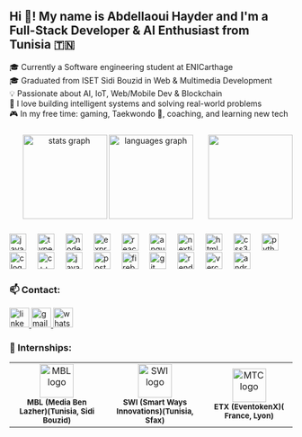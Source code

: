 <h2 align="left">Hi 👋! My name is Abdellaoui Hayder and I'm a Full-Stack Developer & AI Enthusiast from Tunisia 🇹🇳</h2>

🎓 Currently a Software engineering student at ENICarthage  
🎓 Graduated from ISET Sidi Bouzid in Web & Multimedia Development  
💡 Passionate about AI, IoT, Web/Mobile Dev & Blockchain  
🧠 I love building intelligent systems and solving real-world problems  
🎮 In my free time: gaming, Taekwondo 🥋, coaching, and learning new tech

###

<div align="center">
  <img src="https://github-readme-stats.vercel.app/api?username=Abdellaouihayder&hide_title=false&hide_rank=false&show_icons=true&include_all_commits=true&count_private=true&disable_animations=false&theme=dracula&locale=en&hide_border=false" height="150" alt="stats graph" />
  <img src="https://github-readme-stats.vercel.app/api/top-langs?username=Abdellaouihayder&locale=en&hide_title=false&layout=compact&card_width=320&langs_count=5&theme=dracula&hide_border=false" height="150" alt="languages graph" />
 
  <img align="right" height="150" src="https://media.giphy.com/media/qgQUggAC3Pfv687qPC/giphy.gif"/>

</div>

###


###

<div align="left">
  <img src="https://cdn.jsdelivr.net/gh/devicons/devicon/icons/javascript/javascript-original.svg" height="30" alt="javascript logo" />
  <img width="12" />
  <img src="https://cdn.jsdelivr.net/gh/devicons/devicon/icons/typescript/typescript-original.svg" height="30" alt="typescript logo" />
  <img width="12" />
  <img src="https://cdn.jsdelivr.net/gh/devicons/devicon/icons/nodejs/nodejs-original.svg" height="30" alt="nodejs logo" />
  <img width="12" />
  <img src="https://encrypted-tbn0.gstatic.com/images?q=tbn:ANd9GcR4VAehvEPyaQyT3ADMdOLbI5k65aEJKyWkiA&s" height="30" alt="express logo" />
  <img width="12" />
  <img src="https://cdn.jsdelivr.net/gh/devicons/devicon/icons/react/react-original.svg" height="30" alt="react logo" />
  <img width="12" />
  <img src="https://cdn.jsdelivr.net/gh/devicons/devicon/icons/angularjs/angularjs-original.svg" height="30" alt="angular logo" />
  <img width="12" />
  <img src="https://cdn.jsdelivr.net/gh/devicons/devicon/icons/nextjs/nextjs-original.svg" height="30" alt="nextjs logo" />
  <img width="12" />
  <img src="https://cdn.jsdelivr.net/gh/devicons/devicon/icons/html5/html5-original.svg" height="30" alt="html5 logo" />
  <img width="12" />
  <img src="https://cdn.jsdelivr.net/gh/devicons/devicon/icons/css3/css3-original.svg" height="30" alt="css3 logo" />
  <img width="12" />
  <img src="https://cdn.jsdelivr.net/gh/devicons/devicon/icons/python/python-original.svg" height="30" alt="python logo" />
  <img width="12" />
  <img src="https://encrypted-tbn0.gstatic.com/images?q=tbn:ANd9GcSUXlq0oluVp1sezj1iJYRJ3WnBfUavCO2xIw&s" height="30" alt="c logo" />
  <img width="12" />
  <img src="https://cdn.jsdelivr.net/gh/devicons/devicon/icons/cplusplus/cplusplus-original.svg" height="30" alt="c++ logo" />
  <img width="12" />
  <img src="https://cdn.jsdelivr.net/gh/devicons/devicon/icons/java/java-original.svg" height="30" alt="java logo" />
  <img width="12" />
  <img src="https://cdn.jsdelivr.net/gh/devicons/devicon/icons/postman/postman-original.svg" height="30" alt="postman logo" />
  <img width="12" />
  <img src="https://cdn.jsdelivr.net/gh/devicons/devicon/icons/firebase/firebase-plain.svg" height="30" alt="firebase logo" />
  <img width="12" />
  <img src="https://cdn.jsdelivr.net/gh/devicons/devicon/icons/git/git-original.svg" height="30" alt="git logo" />
  <img width="12" />
  <img src="https://encrypted-tbn0.gstatic.com/images?q=tbn:ANd9GcRmmwt9y5hqOay_UXXeqd9gdq98AlkUZAux6Q&s" height="30" alt="render logo" />
  <img width="12" />
  <img src="https://encrypted-tbn0.gstatic.com/images?q=tbn:ANd9GcTAhKP9zXin_1eaek1_lCAGu3tKI1pwcMe9Hw&s" height="30" alt="vercel logo" />
  <img width="12" />
  <img src="https://cdn.jsdelivr.net/gh/devicons/devicon/icons/androidstudio/androidstudio-original.svg" height="30" alt="android studio logo" />
</div>

### 📫 Contact:

<div align="left">
  <a href="https://www.linkedin.com/in/abdellaoui-hayder-44b25a248">
    <img src="https://img.shields.io/static/v1?message=LinkedIn&logo=linkedin&label=&color=0077B5&logoColor=white&labelColor=&style=for-the-badge" height="35" alt="linkedin logo" />
  </a>
  <a href="mailto:haidaran2002@gmail.com">
    <img src="https://img.shields.io/static/v1?message=Gmail&logo=gmail&label=&color=D14836&logoColor=white&labelColor=&style=for-the-badge" height="35" alt="gmail logo" />
  </a>
  <a href="https://wa.me/21692767714" target="blank">
    <img src="https://img.shields.io/static/v1?message=WhatsApp&logo=whatsapp&label=&color=25D366&logoColor=white&labelColor=&style=for-the-badge" height="35" alt="whatsapp logo" />
  </a>
</div>

### 🏢 Internships:

<div align="center">
  <table>
    <tr>
      <td align="center">
        <img src="https://media.licdn.com/dms/image/v2/D4D0BAQEhRg6t2bwa2w/company-logo_200_200/B4DZd0_q9YHMAI-/0/1750014539689?e=1756339200&v=beta&t=BmlgU0PB5PtVi2ZlDKhYlTJX4oIy52lkdf_BzZLTLoM" height="60" alt="MBL logo" /><br />
        <sub><b>MBL (Media Ben Lazher)(Tunisia, Sidi Bouzid)</b></sub>
      </td>
      <td align="center">
        <img src="https://media.licdn.com/dms/image/v2/D4D0BAQH5yQApAogJsw/company-logo_200_200/company-logo_200_200/0/1666376861047?e=1756339200&v=beta&t=6vpJfQ-yOHjcMqIvyzEk-JMWSkl2xcGPpt0wZ0v0g9E" height="60" alt="SWI logo" /><br />
        <sub><b>SWI (Smart Ways Innovations)(Tunisia, Sfax)</b></sub>
      </td>
      <td align="center">
        <img src="https://media.licdn.com/dms/image/v2/D4D0BAQHxrskAaWPkkQ/company-logo_200_200/company-logo_200_200/0/1704394057072?e=1756339200&v=beta&t=ZHEvMUM6PRQAcB2Ir_9ohlmdjEPMUZDzNKDU2mdn-mw" height="60" alt="MTC logo" /><br />
        <sub><b>ETX (EventokenX)( France, Lyon)</b></sub>
      </td>
    </tr>
  </table>
</div>
